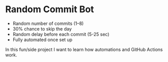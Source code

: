 # Random Commit Bot

- Random number of commits (1–8)
- 30% chance to skip the day
- Random delay before each commit (5-25 sec)
- Fully automated once set up


In this fun/side project I want to learn how automations and GitHub Actions work.
